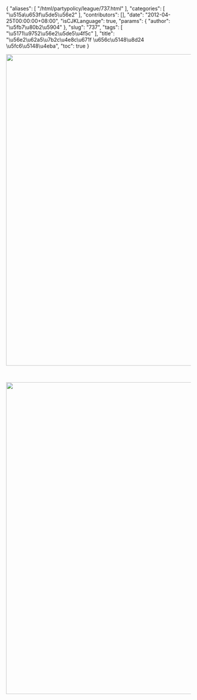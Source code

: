 {
    "aliases": [
        "/html/partypolicy/league/737.html"
    ],
    "categories": [
        "\u515a\u653f\u5de5\u56e2"
    ],
    "contributors": [],
    "date": "2012-04-25T00:00:00+08:00",
    "isCJKLanguage": true,
    "params": {
        "author": "\u5fb7\u80b2\u5904"
    },
    "slug": "737",
    "tags": [
        "\u5171\u9752\u56e2\u5de5\u4f5c"
    ],
    "title": "\u56e2\u62a5\u7b2c\u4e8c\u671f \u656c\u5148\u8d24 \u5fc6\u5148\u4eba",
    "toc": true
}


<img
    src="https://cdn.tfls.online/mirror/full/a4eb566fd19f89abce0b736c96c28b2687c20f68.jpg"
    style="display:block;margin-left:auto;margin-right:auto;"
    decoding="async"
    fetchpriority="auto"
    loading="lazy"
    height="848"
    width="600"
/>




  





<img
    src="https://cdn.tfls.online/mirror/full/47fd6678691dbca326e3b81944b47e203fb7921e.jpg"
    style="display:block;margin-left:auto;margin-right:auto;"
    decoding="async"
    fetchpriority="auto"
    loading="lazy"
    height="849"
    width="600"
/>




  




  


